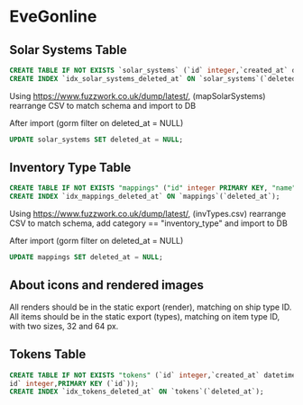 # EveGonline

## Solar Systems Table

```sql
CREATE TABLE IF NOT EXISTS `solar_systems` (`id` integer,`created_at` datetime,`updated_at` datetime,`deleted_at` datetime,`name` text, `security_status` real, `region_id` integer,PRIMARY KEY (`id`));
CREATE INDEX `idx_solar_systems_deleted_at` ON `solar_systems`(`deleted_at`);
```

Using https://www.fuzzwork.co.uk/dump/latest/, (mapSolarSystems) rearrange CSV to match schema and import to DB

After import (gorm filter on deleted_at = NULL)
```sql
UPDATE solar_systems SET deleted_at = NULL;
```

## Inventory Type Table

```sql
CREATE TABLE IF NOT EXISTS "mappings" ("id" integer PRIMARY KEY, "name" TEXT, `created_at` datetime, `updated_at` datetime, `deleted_at` datetime, `category` text);
CREATE INDEX `idx_mappings_deleted_at` ON `mappings`(`deleted_at`);
```

Using https://www.fuzzwork.co.uk/dump/latest/, (invTypes.csv) rearrange CSV to match schema, add category == "inventory_type" and import to DB

After import (gorm filter on deleted_at = NULL)
```sql
UPDATE mappings SET deleted_at = NULL;
```

## About icons and rendered images

All renders should be in the static export (render), matching on ship type ID.
All items should be in the static export (types), matching on item type ID, with two sizes, 32 and 64 px.

## Tokens Table

```sql
CREATE TABLE IF NOT EXISTS "tokens" (`id` integer,`created_at` datetime,`updated_at` datetime,`deleted_at` datetime,`access_token` text,`refresh_token` text,`char_id` integer, `exp` integer, `corp_
id` integer,PRIMARY KEY (`id`));
CREATE INDEX `idx_tokens_deleted_at` ON `tokens`(`deleted_at`);
```
